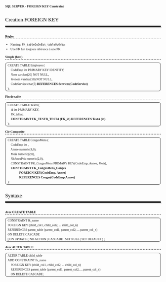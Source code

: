 # SQL SERVER - FOREIGN KEY Constraint
## Creation FOREIGN KEY <hr>
### Règles
- Naming: `FK_tableOuOnEst_tableOuOnVa`
- Une FK fait toujours référence à une PK

### Simple (best)
<pre>
CREATE TABLE Employes (
    CodeEmp int PRIMARY KEY IDENTITY,
    Nom varchar(20) NOT NULL,
    Prenom varchar(50) NOT NULL,
    CodeService char(5) <span class="bold">REFERENCES Services(CodeService)</span>
);
</pre>

### Fin de table
<pre>
CREATE TABLE TestB (
    id int PRIMARY KEY,
    FK_id int,
    <span class="bold">CONSTRAINT FK_TESTB_TESTA (FK_id) REFERENCES TestA (id)</span>
);
</pre>

### Cle Composite
<pre>
CREATE TABLE CongesMens (
    CodeEmp int ,
    Annee numeric(4,0),
    Mois numeric(2,0),
    NbJoursPris numeric(2,0),
    CONSTRAINT PK_CongesMens PRIMARY KEY(CodeEmp, Annee, Mois),
    <span class="bold">CONSTRAINT FK_CongesMens_Conges 
               FOREIGN KEY(CodeEmp, Annee) 
               REFERENCES Conges(CodeEmp,Annee)</span>
);
</pre>

## Syntaxe <hr>
### Avec CREATE TABLE
<pre>
CONSTRAINT fk_name
FOREIGN KEY (child_col1, child_col2, ... child_col_n)
REFERENCES parent_table (parent_col1, parent_col2, ... parent_col_n)
ON DELETE CASCADE
[ ON UPDATE { NO ACTION | CASCADE | SET NULL | SET DEFAULT } ] 
</pre>

### Avec ALTER TABLE
<pre>
ALTER TABLE child_table
ADD CONSTRAINT fk_name
    FOREIGN KEY (child_col1, child_col2, ... child_col_n)
    REFERENCES parent_table (parent_col1, parent_col2, ... parent_col_n)
    ON DELETE CASCADE;
</pre>










<link href="https://fonts.googleapis.com/css?family=Ubuntu+Mono&display=swap" rel="stylesheet">

<style>
* {
    font-size: 10px;
    font-family: 'Ubuntu';
    line-height: 1.5em;
}

th {
    font-weight: normal;
    background: none
}

blockquote.note {
    border-left: thick solid green;
    color: black;
}

blockquote.important {
    border-left: thick solid orange;
    color: black;
}

blockquote.warning {
    border-left: thick solid red;
    color: black;
}
pre { 
    font-family: 'Ubuntu Mono', monospace serif;
    border: solid 1px; 
    border-radius: .7em;
    padding-left: .7em;}

h2 {
    font-size: 1.2em;
    font-weight: normal;
    padding: 0;
    padding-bottom: .3em;
    text-shadow: 2px 2px 3px #ccc;
    text-align: left;
    line-height: 2.1em;
    margin-top: 1.1em;
    margin-bottom: 1em;
}

hr {
    -webkit-box-shadow: 2px 2px 3px #ccc;
    -moz-box-shadow: 2px 2px 3px #ccc;
    padding: 0;
    padding-bottom: .3em;
    text-shadow: 2px 2px 3px #ccc;
    text-align: left;
    margin-top: .1em;
    margin-bottom: 0;
    border-bottom-style: ridge;
    border-bottom-color: black;
    border-bottom-width: .1em;
    box-shadow: 2px 2px 3px #ccc;
}

h3 {
    line-height: 1.5em;
    margin-top: 1em;
    margin-bottom: 5px;
    border-bottom-style:dashed;
    border-bottom-width: .09em;
}

h1 {
    margin-bottom: 1px;
}

.comment {
    font-style: italic;
    color: green;
    font-family: inherit;
}

.italic {
    font-style: italic;
    font-size: inherit;
}

.bold {
    font-weight: bold;
    font-size: inherit;
}
</style>
